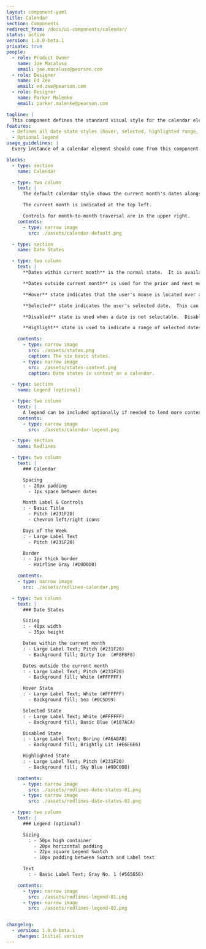 ```yaml
---
layout: component-yaml
title: Calendar
section: Components
redirect_from: /docs/ui-components/calendar/
status: active
version: 1.0.0-beta.1
private: true
people:
  - role: Product Owner
    name: Joe Macaluso
    email: joe.macaluso@pearson.com
  - role: Designer
    name: Ed Zee
    email: ed.zee@pearson.com
  - role: Designer
    name: Parker Malenke
    email: parker.malenke@pearson.com

tagline: |
  This component defines the standard visual style for the calendar element.
features:
  - Defines all date state styles (hover, selected, highlighted range, disabled)
  - Optional legend
usage_guidelines: |
  Every instance of a calendar element should come from this component.

blocks:
  - type: section
    name: Calendar

  - type: two column
    text: |
      The default calendar style shows the current month's dates alongside the prior and next months' dates in a single calendar month view.

      The current month is indicated at the top left.

      Controls for month-to-month traversal are in the upper right.
    contents:
      - type: narrow image
        src: ./assets/calendar-default.png

  - type: section
    name: Date States

  - type: two column
    text: |
      **Dates within current month** is the normal state.  It is available for user interaction.

      **Dates outside current month** is used for the prior and next months' dates that fit within the current single month calendar view.

      **Hover** state indicates that the user's mouse is located over a selectable date.  This can be applied to dates both outside and within the current month.

      **Selected** state indicates the user's selected date.  This can be applied to dates both outside and within the current month.

      **Disabled** state is used when a date is not selectable.  Disabled dates also cannot incur a hover state.

      **Highlight** state is used to indicate a range of selected dates.

    contents:
      - type: narrow image
        src: ./assets/states.png
        caption: The six basic states.
      - type: narrow image
        src: ./assets/states-context.png
        caption: Date states in context on a calendar.

  - type: section
    name: Legend (optional)

  - type: two column
    text: |
      A legend can be included optionally if needed to lend more context to one of the states.
    contents:
      - type: narrow image
        src: ./assets/calendar-legend.png

  - type: section
    name: Redlines

  - type: two column
    text: |
      ### Calendar

      Spacing
      : - 20px padding
        - 1px space between dates

      Month Label & Controls
      : - Basic Title
        - Pitch (#231F20)
        - Chevron left/right icons

      Days of the Week
      : - Large Label Text
        - Pitch (#231F20)

      Border
      : - 1px thick border
        - Hairline Gray (#D0D0D0)

    contents:
    - type: narrow image
      src: ./assets/redlines-calendar.png

  - type: two column
    text: |
      ### Date States

      Sizing
      : - 40px width
        - 35px height

      Dates within the current month
      : - Large Label Text; Pitch (#231F20)
        - Background fill; Dirty Ice  (#F8F8F8)

      Dates outside the current month
      : - Large Label Text; Pitch (#231F20)
        - Background fill; White (#FFFFFF)

      Hover State
      : - Large Label Text; White (#FFFFFF)
        - Background fill; Sea (#0C5D99)

      Selected State
      : - Large Label Text; White (#FFFFFF)
        - Background fill; Basic Blue (#107ACA)

      Disabled State
      : - Large Label Text; Boring (#A6A8AB)
        - Background fill; Brightly Lit (#E6E6E6)

      Highlighted State
      : - Large Label Text; Pitch (#231F20)
        - Background fill; Sky Blue (#9DC0DB)

    contents:
      - type: narrow image
        src: ./assets/redlines-date-states-01.png
      - type: narrow image
        src: ./assets/redlines-date-states-02.png

  - type: two column
    text: |
      ### Legend (optional)

      Sizing
        : - 50px high container
          - 20px horizontal padding
          - 22px square Legend Swatch
          - 10px padding between Swatch and Label text

      Text
        : - Basic Label Text; Gray No. 1 (#565656)

    contents:
      - type: narrow image
        src: ./assets/redlines-legend-01.png
      - type: narrow image
        src: ./assets/redlines-legend-02.png


changelog:
  - version: 1.0.0-beta.1
    changes: Initial version
---
```

